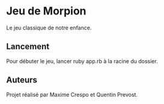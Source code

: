 # Jeu de Morpion
Le jeu classique de notre enfance.

## Lancement
Pour débuter le jeu, lancer ruby app.rb à la racine du dossier.

## Auteurs
Projet réalisé par Maxime Crespo et Quentin Prevost.
